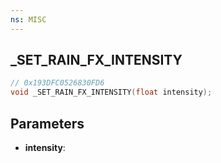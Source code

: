 ```yaml
---
ns: MISC
---
```

## _SET_RAIN_FX_INTENSITY

```c
// 0x193DFC0526830FD6
void _SET_RAIN_FX_INTENSITY(float intensity);
```

## Parameters
* **intensity**:
